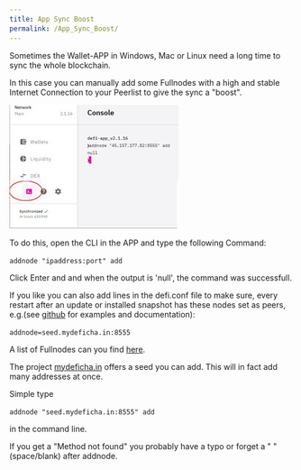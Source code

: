 ```yaml
---
title: App Sync Boost
permalink: /App_Sync_Boost/
---
```


Sometimes the Wallet-APP in Windows, Mac or Linux need a long time to sync the whole blockchain.

In this case you can manually add some Fullnodes with a high and stable Internet Connection to your Peerlist to give the sync a "boost".

![](../media/Cli_addnode.jpg)

To do this, open the CLI in the APP and type the following Command:

`addnode "ipaddress:port" add`

Click Enter and and when the output is 'null', the command was successfull.

If you like you can also add lines in the defi.conf file to make sure, every restart after an update or installed snapshot has these nodes set as peers, e.g.(see [github](https://github.com/DeFiCh/ain/blob/master/share/examples/default.conf) for examples and documentation):

`addnode=seed.mydeficha.in:8555`

A list of Fullnodes can you find [here](./Fullnode.md#list-of-fullnodes).

The project [mydeficha.in](https://mydeficha.in/) offers a seed you can add. This will in fact add many addresses at once.

Simple type

`addnode "seed.mydeficha.in:8555" add`

in the command line.

If you get a "Method not found" you probably have a typo or forget a " " (space/blank) after addnode.
